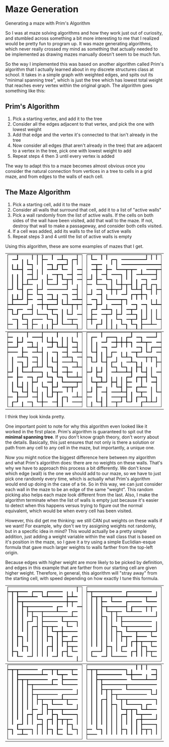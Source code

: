 # Maze Generation
 Generating a maze with Prim's Algorithm

So I was at maze solving algorithms and how they work just out of curiosity, and stumbled across something a bit more interesting to me that I realized would be pretty fun to program up. It was maze generating algorithms, which never really crossed my mind as something that actually needed to be implemented as drawing mazes manually doesn't seem to be much fun.

So the way I implemented this was based on another algorithm called Prim's algorithm that I actually learned about in my discrete structures class at school. It takes in a simple graph with weighted edges, and spits out its "minimal spanning tree", which is just the tree which has lowest total weight that reaches every vertex within the original graph. The algorithm goes something like this:

## Prim's Algorithm
1. Pick a starting vertex, and add it to the tree
2. Consider all the edges adjacent to that vertex, and pick the one with lowest weight
3. Add that edge and the vertex it's connected to that isn't already in the tree
4. Now consider all edges (that aren't already in the tree) that are adjacent to a vertex in the tree, pick one with lowest weight to add
5. Repeat steps 4 then 3 until every vertex is added

The way to adapt this to a maze becomes almost obvious once you consider the natural connection from vertices in a tree to cells in a grid maze, and from edges to the walls of each cell.

## The Maze Algorithm
1. Pick a starting cell, add it to the maze
2. Consider all walls that surround that cell, add it to a list of "active walls"
3. Pick a wall randomly from the list of active walls. If the cells on both sides of the wall have been visited, add that wall to the maze. If not, destroy that wall to make a passageway, and consider both cells visited.
4. If a cell was added, add its walls to the list of active walls
5. Repeat steps 3 and 4 until the list of active walls is empty

Using this algorithm, these are some examples of mazes that I get.

![](Images/Normal%20Weight/example3.png)  |  ![](Images/Normal%20Weight/example4.png)
:-------------------------:|:-------------------------:
![](Images/Normal%20Weight/example1.png)  |  ![](Images/Normal%20Weight/example2.png)

I think they look kinda pretty.

One important point to note for why this algorithm even looked like it worked in the first place. Prim's algorithm is guaranteed to spit out the **minimal spanning tree**. If you don't know graph theory, don't worry about the details. Basically, this just ensures that not only is there a solution or path from any cell to any cell in the maze, but importantly, a unique one.

Now you might notice the biggest difference here between my algorithm and what Prim's algorithm does: there are no weights on these walls. That's why we have to approach this process a bit differently. We don't know which edge (wall) is the one we should add to our maze, so we have to just pick one randomly every time, which is actually what Prim's algorithm would end up doing in the case of a tie. So in this way, we can just consider each wall in the maze to be an edge of the same "weight". This random picking also helps each maze look different from the last. Also, I make the algorithm terminate when the list of walls is empty just because it's easier to detect when this happens versus trying to figure out the normal equivalent, which would be when every cell has been visited.

However, this did get me thinking: we still CAN put weights on these walls if we want! For example, why don't we try assigning weights not randomly, but in a specific idea in mind? This would actually be a pretty simple addition, just adding a weight variable within the wall class that is based on it's position in the maze, so I gave it a try using a simple Euclidian-esque formula that gave much larger weights to walls farther from the top-left origin.

Because edges with higher weight are more likely to be picked by definition, and edges in this example that are farther from our starting cell are given higher weight. Therefore, in general, this algorithm will "stray away" from the starting cell, with speed depending on how exactly I tune this formula. 

![](Images/Euclidian%20Weight/example3.png)  |  ![](Images/Euclidian%20Weight/example4.png)
:-------------------------:|:-------------------------:
![](Images/Euclidian%20Weight/example1.png)  |  ![](Images/Euclidian%20Weight/example2.png)

